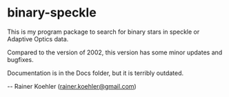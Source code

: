 # binary-speckle

This is my program package to search for binary stars in speckle or
Adaptive Optics data.

Compared to the version of 2002, this version has some minor updates
and bugfixes.

Documentation is in the Docs folder, but it is terribly outdated.

--
Rainer Koehler (rainer.koehler@gmail.com)
